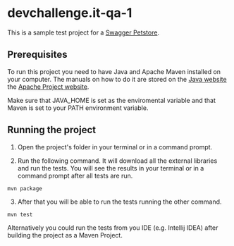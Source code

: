 # devchallenge.it-qa-1
This is a sample test project for a [Swagger Petstore](http://petstore.swagger.io/).

## Prerequisites

To run this project you need to have Java and Apache Maven installed on your computer. The manuals on how to do it are stored on the [Java website](https://www.java.com/en/download/help/download_options.xml) the [Apache Project website](https://maven.apache.org/install.html). 

Make sure that JAVA_HOME is set as the enviromental variable and that Maven is set to your PATH environment variable.

## Running the project

1. Open the project's folder in your terminal or in a command prompt.

2. Run the following command. It will download all the external libraries and run the tests. You will see the results in your terminal or in a command prompt after all tests are run.

```
mvn package
```

3. After that you will be able to run the tests running the other command.

```
mvn test
```

Alternatively you could run the tests from you IDE (e.g. Intellij IDEA) after building the project as a Maven Project.

